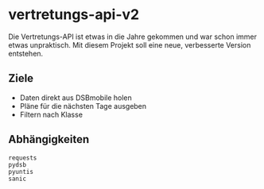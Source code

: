# vertretungs-api-v2

Die Vertretungs-API ist etwas in die Jahre gekommen und war schon immer etwas unpraktisch. Mit diesem Projekt soll eine neue, verbesserte Version entstehen.

## Ziele

- Daten direkt aus DSBmobile holen
- Pläne für die nächsten Tage ausgeben
- Filtern nach Klasse

## Abhängigkeiten

    requests
    pydsb
    pyuntis
    sanic